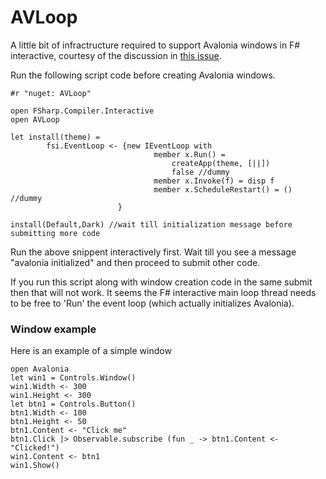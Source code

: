 # AVLoop
A little bit of infractructure required to support Avalonia windows in F# interactive, 
courtesy of the discussion in [this issue](https://github.com/fsprojects/Avalonia.FuncUI/issues/147).

Run the following script code before creating Avalonia windows.

```F#
#r "nuget: AVLoop"

open FSharp.Compiler.Interactive
open AVLoop

let install(theme) =
        fsi.EventLoop <- {new IEventLoop with 
                                member x.Run() = 
                                    createApp(theme, [||])
                                    false //dummy
                                member x.Invoke(f) = disp f
                                member x.ScheduleRestart() = () //dummy
                        }

install(Default,Dark) //wait till initialization message before submitting more code
```

Run the above snippent interactively first. Wait till you see a message "avalonia initialized" and then proceed to submit other code.

If you run this script along with window creation code in the same submit then that will not work. 
It seems the F# interactive main loop thread needs to be free to 'Run' the event loop (which actually initializes Avalonia).

### Window example
Here is an example of a simple window
```F#
open Avalonia
let win1 = Controls.Window()
win1.Width <- 300
win1.Height <- 300
let btn1 = Controls.Button()
btn1.Width <- 100
btn1.Height <- 50
btn1.Content <- "Click me"
btn1.Click |> Observable.subscribe (fun _ -> btn1.Content <- "Clicked!")
win1.Content <- btn1
win1.Show()

```